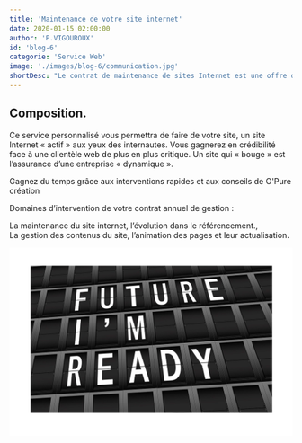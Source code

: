 ```yaml
---
title: 'Maintenance de votre site internet'
date: 2020-01-15 02:00:00
author: 'P.VIGOUROUX'
id: 'blog-6'
categorie: 'Service Web'
image: './images/blog-6/communication.jpg'
shortDesc: "Le contrat de maintenance de sites Internet est une offre de services de O'Pure création pour maintenir à jour, et animer votre site Internet."
---
```


<div class="rn-blog-meta-area section-pb-xl">
    <div class="row">
        <div class="col-1 offset-1">
            <h2>Composition.</h2>
        </div>
        <div class="col-2 offset-1">
            <div class="rn-blog-content">
                <p>Ce service personnalisé vous permettra de faire de votre site, un site Internet « actif » aux yeux des internautes. Vous gagnerez en crédibilité face à une clientèle web de plus en plus critique.
Un site qui « bouge » est l’assurance d’une entreprise « dynamique ».</p>

<p>Gagnez du temps grâce aux interventions rapides et aux conseils de O'Pure création</p>
                <p>Domaines d’intervention de votre contrat annuel de gestion :</p>
<p>La maintenance du site internet, l’évolution dans le référencement.,<br>
         La gestion des contenus du site, l’animation des pages et leur actualisation.
</p>
            </div>
        </div>
    </div>
</div>

<div class="full-width-box">
    <img src="./images/blog-6/maintenance.jpg" alt="maintenance de votre site internet en Charente"/>
</div>


